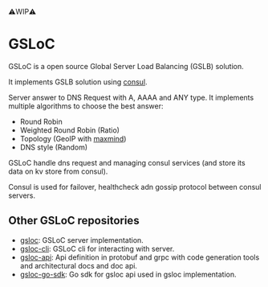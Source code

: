 ⚠️WIP⚠️
# GSLoC 

GSLoC is a open source Global Server Load Balancing (GSLB) solution.

It implements GSLB solution using [consul](https://www.consul.io/).

Server answer to DNS Request with A, AAAA and ANY type. It implements multiple algorithms to choose the best answer:
- Round Robin
- Weighted Round Robin (Ratio)
- Topology (GeoIP with [maxmind](https://www.maxmind.com/en/home))
- DNS style (Random)

GSLoC handle dns request and managing consul services (and store its data on kv store from consul).

Consul is used for failover, healthcheck adn gossip protocol between consul servers.

## Other GSLoC repositories 

- [gsloc](https://github.com/orange-cloudfoundry/gsloc): GSLoC server implementation.
- [gsloc-cli](https://github.com/orange-cloudfoundry/gsloc-cli): GSLoC cli for interacting with server.
- [gsloc-api](https://github.com/orange-cloudfoundry/gsloc-api): Api definition in protobuf and grpc with code generation tools and architectural docs and doc api.
- [gsloc-go-sdk](https://github.com/orange-cloudfoundry/gsloc-go-sdk): Go sdk for gsloc api used in gsloc implementation.
